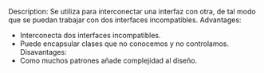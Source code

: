 Description: Se utiliza para interconectar una interfaz con otra, de tal modo que se puedan 
trabajar con dos interfaces incompatibles.
Advantages:
* Interconecta dos interfaces incompatibles.
* Puede encapsular clases que no conocemos y no controlamos.
Disavantages:
* Como muchos patrones añade complejidad al diseño.
